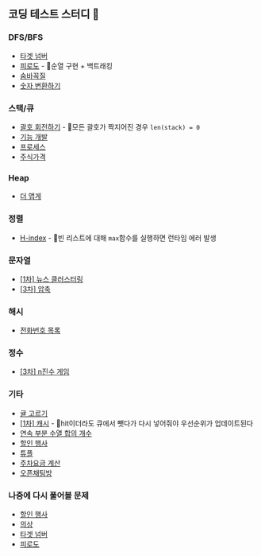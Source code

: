## 코딩 테스트 스터디 🦅

### DFS/BFS
* [타겟 넘버](https://school.programmers.co.kr/learn/courses/30/lessons/43165)
* [피로도](https://school.programmers.co.kr/learn/courses/30/lessons/87946#) - 🚨순열 구현 + 백트래킹
* [숨바꼭질](https://www.acmicpc.net/problem/1697)
* [숫자 변환하기](https://school.programmers.co.kr/learn/courses/30/lessons/154538)

### 스택/큐
* [괄호 회전하기](https://school.programmers.co.kr/learn/courses/30/lessons/76502) - 🚨모든 괄호가 짝지어진 경우 `len(stack) = 0`
* [기능 개발](https://school.programmers.co.kr/learn/courses/30/lessons/42586)
* [프로세스](https://school.programmers.co.kr/learn/courses/30/lessons/42587)
* [주식가격](https://school.programmers.co.kr/learn/courses/30/lessons/42584)

### Heap
* [더 맵게](https://school.programmers.co.kr/learn/courses/30/lessons/42626)

### 정렬
* [H-index](https://school.programmers.co.kr/learn/courses/30/lessons/42747#) - 🚨빈 리스트에 대해 `max`함수를 실행하면 런타임 에러 발생

### 문자열
* [\[1차\] 뉴스 클러스터링](https://school.programmers.co.kr/learn/courses/30/lessons/17677)
* [\[3차\] 압축](https://school.programmers.co.kr/learn/courses/30/lessons/17684)

### 해시
* [전화번호 목록](https://school.programmers.co.kr/learn/courses/30/lessons/42577)

### 정수
* [\[3차\] n진수 게임](https://school.programmers.co.kr/learn/courses/30/lessons/17687)

### 기타
* [귤 고르기](https://school.programmers.co.kr/learn/courses/30/lessons/138476)
* [\[1차\] 캐시](https://school.programmers.co.kr/learn/courses/30/lessons/17680) - 🚨hit이더라도 큐에서 뺏다가 다시 넣어줘야 우선순위가 업데이트된다
* [연속 부분 수열 합의 개수](https://school.programmers.co.kr/learn/courses/30/lessons/131701)
* [할인 행사](https://school.programmers.co.kr/learn/courses/30/lessons/131127#)
* [튜플](https://school.programmers.co.kr/learn/courses/30/lessons/64065)
* [주차요금 계산](https://school.programmers.co.kr/learn/courses/30/lessons/92341)
* [오픈채팅방](https://school.programmers.co.kr/learn/courses/30/lessons/42888)

### 나중에 다시 풀어볼 문제
* [할인 행사](https://school.programmers.co.kr/learn/courses/30/lessons/131127#)
* [의상](https://school.programmers.co.kr/learn/courses/30/lessons/42578)
* [타겟 넘버](https://school.programmers.co.kr/learn/courses/30/lessons/43165)
* [피로도](https://school.programmers.co.kr/learn/courses/30/lessons/87946#)
